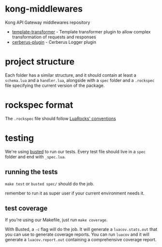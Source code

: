 # kong-middlewares
Kong API Gateway middlewares repository

- [template-transformer](./template-transformer) - Template transformer plugin to allow complex transformation of requests and responses
- [cerberus-plugin](./cerberus-plugin)  - Cerberus Logger plugin

# project structure

Each folder has a similar structure, and it should contain at least a `schema.lua` and a `handler.lua`, alongside with a `spec` folder and a `.rockspec` file specifying the current version of the package.

# rockspec format

The `.rockspec` file should follow [LuaRocks' conventions](https://github.com/luarocks/luarocks/wiki/Rockspec-format)

# testing

We're using [busted](http://olivinelabs.com/busted) to run our tests. Every test file should live in a `spec` folder and end with `_spec.lua`.

## running the tests

`make test` or `busted spec/` should do the job.

remember to run it as super user if your current environment needs it.

## test coverage

If you're using our Makefile, just run `make coverage`.

With Busted, a `-c` flag will do the job.
It will generate a `luacov.stats.out` that you can use to generate coverage reports.
You can run `luacov` and it will generate a `luacov.report.out` containing a comprehensive coverage report.